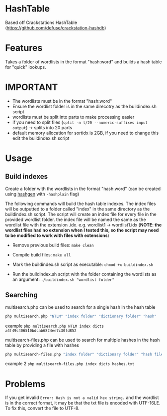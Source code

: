 # HashTable
Based off Crackstations HashTable (https://github.com/defuse/crackstation-hashdb)

# Features
Takes a folder of wordlists in the format "hash:word" and builds a hash table for "quick" lookups.

# IMPORTANT
- The wordlists must be in the format "hash:word" 
- Ensure the wordlist folder is in the same direcotry as the buildindex.sh script
- wordlists must be split into parts to make processing easier
- if you need to split files (`split -n l/20 --numeric-suffixes input output`) -> splits into 20 parts
- default memory allocation for sortidx is 2GB, if you need to change this edit the buildindex.sh script

# Usage
## Build indexes
Create a folder with the wordlists in the format "hash:word" (can be created using [hashgen](https://github.com/cyclone-github/hashgen) with `-hashplain` flag)

The following commands will build the hash table indexes. The index files will be outputted to a folder called "index" in the same directory as the buildindex.sh script. The script will create an index file for every file in the provided wordlist folder. the index file will be named the same as the wordlist file with the extension .idx. e.g. wordlist1 -> wordlist1.idx 
(**NOTE: the wordlist files had no extension when I tested this, so the script may need to be modified to work with files with extensions**)

* Remove previous build files:
`make clean`

* Compile build files: 
`make all`

* Mark the buildindex.sh script as executable: 
`chmod +x buildindex.sh`

* Run the buildindex.sh script with the folder containing the wordlists as an argument:
`./buildindex.sh "wordlist folder"`


## Searching
multisearch.php can be used to search for a single hash in the hash table

```php
php multisearch.php "NTLM" "index folder" "dictionary folder" "hash"
```
example `php multisearch.php NTLM index dicts a4f49c406510bdcab6824ee7c30fd852`


multisearch-files.php can be used to search for multiple hashes in the hash table by providing a file with hashes

```php
php multisearch-files.php "index folder" "dictionary folder" "hash file"
```

example 2 `php multisearch-files.php index dicts hashes.txt`

# Problems
If you get invalid `Error: Hash is not a valid hex string.` and the wordlist is in the correct format, it may be that the txt file is encoded with UTF-16LE. To fix this, convert the file to UTF-8.